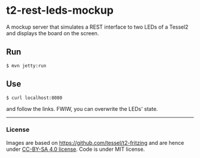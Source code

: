 # t2-rest-leds-mockup
A mockup server that simulates a REST interface to two LEDs of a Tessel2 and displays the board on the screen.

## Run
````
$ mvn jetty:run
````

## Use

````
$ curl localhost:8080
````
and follow the links. FWIW, you can overwrite the LEDs' state.

---
### License
Images are based on https://github.com/tessel/t2-fritzing and are hence under [CC-BY-SA 4.0 license](http://creativecommons.org/licenses/by-sa/4.0/).
Code is under MIT license.
